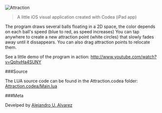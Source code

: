 ![Attraction](https://raw.github.com/aurbano/Attraction/master/Attraction/Resources/thumb.png)

> A little iOS visual application created with Codea (iPad app)

The program draws several balls floating in a 2D space, the color depends on each ball's speed (blue to red, as speed increases)
You can tap anywhere to create a new attraction point (white  circles) that slowly fades away until it dissappears. You can also drag attraction points to relocate them.

See a little demo of the program in action:
http://www.youtube.com/watch?v=QphvHa4SUNY

###Source

The LUA source code can be found in the Attraction.codea folder: [Attraction.codea/Main.lua](https://github.com/aurbano/Attraction/blob/master/Attraction.codea/Main.lua)


###Meta

Develped by [Alejandro U. Alvarez](http://urbanoalvarez.es)
